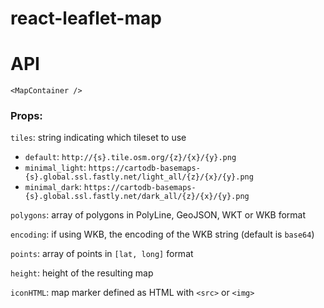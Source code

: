 # react-leaflet-map

# API

`<MapContainer />`

### Props:

`tiles`: string indicating which tileset to use

  * `default`: `http://{s}.tile.osm.org/{z}/{x}/{y}.png`
  * `minimal_light`: `https://cartodb-basemaps-{s}.global.ssl.fastly.net/light_all/{z}/{x}/{y}.png`
  * `minimal_dark`: `https://cartodb-basemaps-{s}.global.ssl.fastly.net/dark_all/{z}/{x}/{y}.png`

`polygons`: array of polygons in PolyLine, GeoJSON, WKT or WKB format

`encoding`: if using WKB, the encoding of the WKB string (default is `base64`)

`points`: array of points in `[lat, long]` format

`height`: height of the resulting map

`iconHTML`: map marker defined as HTML with `<src>` or `<img>`
